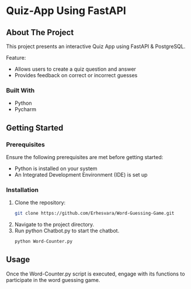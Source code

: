 # Quiz-App Using FastAPI

## About The Project
This project presents an interactive Quiz App using FastAPI &amp; PostgreSQL.


Feature:
* Allows users to create a quiz question and answer
* Provides feedback on correct or incorrect guesses

### Built With
* Python 
* Pycharm

## Getting Started

### Prerequisites
Ensure the following prerequisites are met before getting started:

* Python is installed on your system
* An Integrated Development Environment (IDE) is set up


### Installation

1. Clone the repository:
   ```sh
   git clone https://github.com/Erhesvara/Word-Guessing-Game.git 
   ```
3. Navigate to the project directory.
4. Run python Chatbot.py to start the chatbot.
   ```sh
   python Word-Counter.py
   ```

## Usage
Once the Word-Counter.py script is executed, engage with its functions to participate in the word guessing game.
